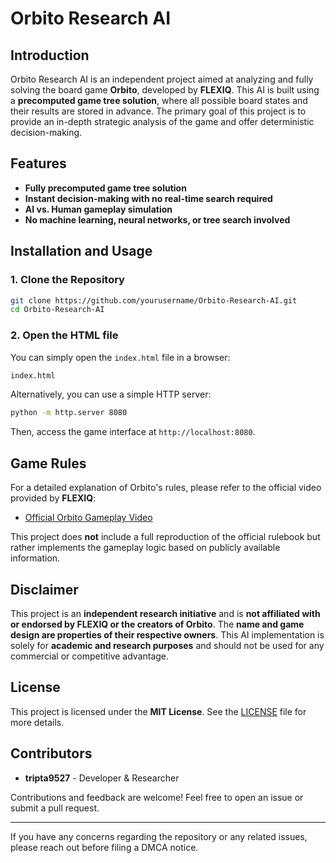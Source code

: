 # Orbito Research AI

## Introduction
Orbito Research AI is an independent project aimed at analyzing and fully solving the board game **Orbito**, developed by **FLEXIQ**. This AI is built using a **precomputed game tree solution**, where all possible board states and their results are stored in advance. The primary goal of this project is to provide an in-depth strategic analysis of the game and offer deterministic decision-making.

## Features
- **Fully precomputed game tree solution**
- **Instant decision-making with no real-time search required**
- **AI vs. Human gameplay simulation**
- **No machine learning, neural networks, or tree search involved**

## Installation and Usage
### 1. Clone the Repository
```sh
git clone https://github.com/yourusername/Orbito-Research-AI.git
cd Orbito-Research-AI
```

### 2. Open the HTML file
You can simply open the `index.html` file in a browser:
```sh
index.html
```
Alternatively, you can use a simple HTTP server:
```sh
python -m http.server 8080
```
Then, access the game interface at `http://localhost:8080`.

## Game Rules
For a detailed explanation of Orbito's rules, please refer to the official video provided by **FLEXIQ**:
- [Official Orbito Gameplay Video](https://flexiqgames.com/en/product/orbito/)

This project does **not** include a full reproduction of the official rulebook but rather implements the gameplay logic based on publicly available information.

## Disclaimer
This project is an **independent research initiative** and is **not affiliated with or endorsed by FLEXIQ or the creators of Orbito**. The **name and game design are properties of their respective owners**. This AI implementation is solely for **academic and research purposes** and should not be used for any commercial or competitive advantage.

## License
This project is licensed under the **MIT License**. See the [LICENSE](LICENSE) file for more details.

## Contributors
- **tripta9527** - Developer & Researcher

Contributions and feedback are welcome! Feel free to open an issue or submit a pull request.

---

If you have any concerns regarding the repository or any related issues, please reach out before filing a DMCA notice.

